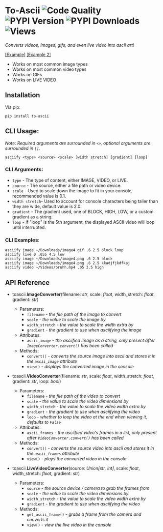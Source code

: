 # To-Ascii ![Code Quality](https://www.codefactor.io/repository/github/iapetus-11/to-ascii/badge/master) ![PYPI Version](https://img.shields.io/pypi/v/to-ascii.svg) ![PYPI Downloads](https://img.shields.io/pypi/dw/to-ascii?color=0FAE6E) ![Views](https://api.ghprofile.me/view?username=iapetus-11.to-ascii&color=0FAE6E&label=views&style=flat)
*Converts videos, images, gifs, and even live video into ascii art!*

[\[Example\]](https://www.youtube.com/watch?v=S5-_BzdrOkQ) [\[Example 2\]](https://www.youtube.com/watch?v=eX4pYQjCyYg)

* Works on most common image types
* Works on most common video types
* Works on GIFs
* Works on LIVE VIDEO

## Installation
Via pip:
```
pip install to-ascii
```

## CLI Usage:
*Note: Required arguments are surrounded in `<>`, optional arguments are surrounded in `[]`.*

```
asciify <type> <source> <scale> [width stretch] [gradient] [loop]
```

### CLI Arguments:
- `type` - The type of content, either IMAGE, VIDEO, or LIVE.
- `source` - The source, either a file path or video device.
- `scale` - Used to scale down the image to fit in your console, recommended value is 0.1.
- `width stretch`- Used to account for console characters being taller than they are wide, default value is 2.0.
- `gradient` - The gradient used, one of BLOCK, HIGH, LOW, or a custom gradient as a string.
- `loop` - If "loop" is the 5th argument, the displayed ASCII video will loop until interrupted.

### CLI Examples:
```
asciify image ~/Downloads/image4.gif .6 2.5 block loop
asciify live 0 .055 4.5 low
asciify image ~/Downloads/image4.png .6 2.5 block
asciify image ~/Downloads/image4.png .6 2.5 kkadjfjkdfkaj
asciify video ~/Videos/bruhh.mp4 .05 3.5 high
```

## API Reference
- toascii.**ImageConverter**(filename: *str*, scale: *float*, width_stretch: *float*, gradient: *str*)
  - Parameters:
    - `filename` - *the file path of the image to convert*
    - `scale` - *the value to scale the image by*
    - `width_stretch` - *the value to scale the width extra by*
    - `gradient` - *the gradient to use when asciifying the image*
  - Attributes:
    - `ascii_image` - *the asciified image as a string, only present after `ImageConverter.convert()` has been called*
  - Methods:
    - `convert()` - *converts the source image into ascii and stores it in the `ascii_image` attribute*
    - `view()` - *displays the converted image in the console*

- toascii.**VideoConverter**(filename: *str*, scale: *float*, width_stretch: *float*, gradient: *str*, loop: *bool*)
  - Parameters:
    - `filename` - *the file path of the video to convert*
    - `scale` - *the value to scale the video dimensions by*
    - `width_stretch` - *the value to scale the video width extra by*
    - `gradient` - *the gradient to use when asciifying the video*
    - `loop` - *whether to loop the video at the end when viewing it, defaults to `False`*
  - Attributes:
    - `ascii_frames` - *the asciified video's frames in a list, only present after `VideoConverter.convert()` has been called*
  - Methods:
    - `convert()` - *converts the source video into ascii and stores it in the `ascii_frames` attribute*
    - `view()` - *plays the converted video in the console*

- toascii.**LiveVideoConverter**(source: *Union[str, int]*, scale: *float*, width_stretch: *float*, gradient: *str*)
  - Parameters:
    - `source` - *the source device / camera to grab the frames from*
    - `scale` - *the value to scale the video dimensions by*
    - `width_stretch` - *the value to scale the video width extra by*
    - `gradient` - *the gradient to use when asciifying the video*
  - Methods:
    - `get_ascii_frame()` - *grabs a frame from the camera and converts it*
    - `view()` - *view the live video in the console*
